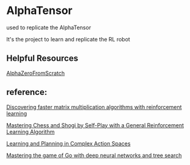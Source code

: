 # AlphaTensor
used to replicate the AlphaTensor

It's the project to learn and replicate the RL robot

## Helpful Resources
[AlphaZeroFromScratch](https://github.com/foersterrobert/AlphaZeroFromScratch)

## reference:
[Discovering faster matrix multiplication algorithms with reinforcement learning](https://www.nature.com/articles/s41586-022-05172-4)

[Mastering Chess and Shogi by Self-Play with a General Reinforcement Learning Algorithm](https://arxiv.org/abs/1712.01815)

[Learning and Planning in Complex Action Spaces](https://arxiv.org/abs/2104.06303)

[Mastering the game of Go with deep neural networks and tree search](https://www.nature.com/articles/nature16961)


